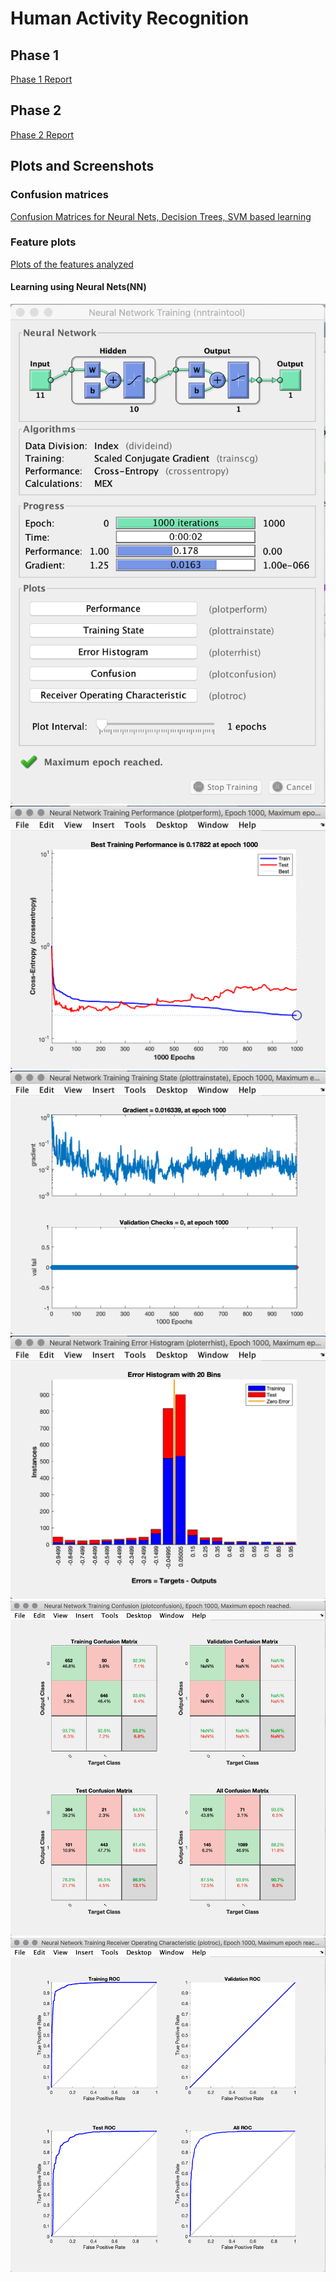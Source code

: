 # Human Activity Recognition

## Phase 1

[Phase 1 Report](https://github.com/SandeepNadella/Human-Activity-Recognition/blob/master/src/Assignment%201%20Report.pdf)

## Phase 2

[Phase 2 Report](https://github.com/SandeepNadella/Human-Activity-Recognition/blob/master/src/Assignment%202%20Report.pdf)

## Plots and Screenshots

### Confusion matrices

[Confusion Matrices for Neural Nets, Decision Trees, SVM based learning](https://github.com/SandeepNadella/Human-Activity-Recognition/tree/master/src/Confusion%20Matrices)

### Feature plots

[Plots of the features analyzed](https://github.com/SandeepNadella/Human-Activity-Recognition/tree/master/src/figures)

#### Learning using Neural Nets(NN)

![](https://github.com/SandeepNadella/Human-Activity-Recognition/blob/master/src/NN%20Figures/Screen%20Shot%202019-02-26%20at%208.30.41%20PM.png)
![](https://github.com/SandeepNadella/Human-Activity-Recognition/blob/master/src/NN%20Figures/Screen%20Shot%202019-02-26%20at%208.30.56%20PM.png)
![](https://github.com/SandeepNadella/Human-Activity-Recognition/blob/master/src/NN%20Figures/Screen%20Shot%202019-02-26%20at%208.31.11%20PM.png)
![](https://github.com/SandeepNadella/Human-Activity-Recognition/blob/master/src/NN%20Figures/Screen%20Shot%202019-02-26%20at%208.31.19%20PM.png)
![](https://github.com/SandeepNadella/Human-Activity-Recognition/blob/master/src/NN%20Figures/Screen%20Shot%202019-02-26%20at%208.31.31%20PM.png)
![](https://github.com/SandeepNadella/Human-Activity-Recognition/blob/master/src/NN%20Figures/Screen%20Shot%202019-02-26%20at%208.31.41%20PM.png)
